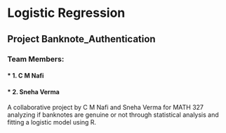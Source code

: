 # Logistic Regression 
## Project Banknote_Authentication
### Team Members:
#### * 1. C M Nafi
#### * 2. Sneha Verma
A collaborative project by C M Nafi and Sneha Verma for MATH 327 analyzing if banknotes are genuine or not through statistical analysis and fitting a logistic model using R.
